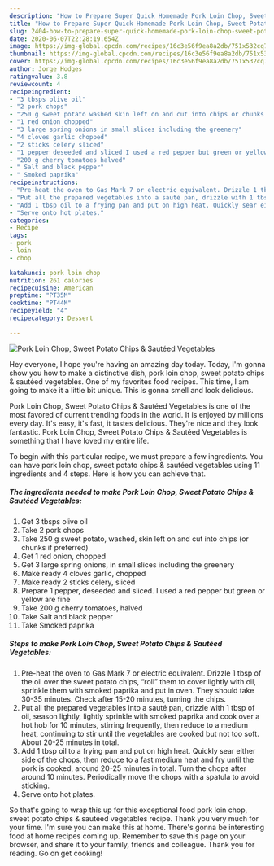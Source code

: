 ```yaml
---
description: "How to Prepare Super Quick Homemade Pork Loin Chop, Sweet Potato Chips &amp;amp; Sautéed Vegetables"
title: "How to Prepare Super Quick Homemade Pork Loin Chop, Sweet Potato Chips &amp;amp; Sautéed Vegetables"
slug: 2404-how-to-prepare-super-quick-homemade-pork-loin-chop-sweet-potato-chips-and-amp-sauteed-vegetables
date: 2020-06-07T22:28:19.654Z
image: https://img-global.cpcdn.com/recipes/16c3e56f9ea8a2db/751x532cq70/pork-loin-chop-sweet-potato-chips-sauteed-vegetables-recipe-main-photo.jpg
thumbnail: https://img-global.cpcdn.com/recipes/16c3e56f9ea8a2db/751x532cq70/pork-loin-chop-sweet-potato-chips-sauteed-vegetables-recipe-main-photo.jpg
cover: https://img-global.cpcdn.com/recipes/16c3e56f9ea8a2db/751x532cq70/pork-loin-chop-sweet-potato-chips-sauteed-vegetables-recipe-main-photo.jpg
author: Jorge Hodges
ratingvalue: 3.8
reviewcount: 4
recipeingredient:
- "3 tbsps olive oil"
- "2 pork chops"
- "250 g sweet potato washed skin left on and cut into chips or chunks if preferred"
- "1 red onion chopped"
- "3 large spring onions in small slices including the greenery"
- "4 cloves garlic chopped"
- "2 sticks celery sliced"
- "1 pepper deseeded and sliced I used a red pepper but green or yellow are fine"
- "200 g cherry tomatoes halved"
- " Salt and black pepper"
- " Smoked paprika"
recipeinstructions:
- "Pre-heat the oven to Gas Mark 7 or electric equivalent. Drizzle 1 tbsp of the oil over the sweet potato chips, “roll” them to cover lightly with oil, sprinkle them with smoked paprika and put in oven. They should take 30-35 minutes. Check after 15-20 minutes, turning the chips."
- "Put all the prepared vegetables into a sauté pan, drizzle with 1 tbsp of oil, season lightly, lightly sprinkle with smoked paprika and cook over a hot hob for 10 minutes, stirring frequently, then reduce to a medium heat, continuing to stir until the vegetables are cooked but not too soft. About 20-25 minutes in total."
- "Add 1 tbsp oil to a frying pan and put on high heat. Quickly sear either side of the chops, then reduce to a fast medium heat and fry until the pork is cooked, around 20-25 minutes in total. Turn the chops after around 10 minutes. Periodically move the chops with a spatula to avoid sticking."
- "Serve onto hot plates."
categories:
- Recipe
tags:
- pork
- loin
- chop

katakunci: pork loin chop 
nutrition: 261 calories
recipecuisine: American
preptime: "PT35M"
cooktime: "PT44M"
recipeyield: "4"
recipecategory: Dessert

---
```



![Pork Loin Chop, Sweet Potato Chips &amp; Sautéed Vegetables](https://img-global.cpcdn.com/recipes/16c3e56f9ea8a2db/751x532cq70/pork-loin-chop-sweet-potato-chips-sauteed-vegetables-recipe-main-photo.jpg)

Hey everyone, I hope you're having an amazing day today. Today, I'm gonna show you how to make a distinctive dish, pork loin chop, sweet potato chips &amp; sautéed vegetables. One of my favorites food recipes. This time, I am going to make it a little bit unique. This is gonna smell and look delicious.



Pork Loin Chop, Sweet Potato Chips &amp; Sautéed Vegetables is one of the most favored of current trending foods in the world. It is enjoyed by millions every day. It's easy, it's fast, it tastes delicious. They're nice and they look fantastic. Pork Loin Chop, Sweet Potato Chips &amp; Sautéed Vegetables is something that I have loved my entire life.


To begin with this particular recipe, we must prepare a few ingredients. You can have pork loin chop, sweet potato chips &amp; sautéed vegetables using 11 ingredients and 4 steps. Here is how you can achieve that.

<!--inarticleads1-->

##### The ingredients needed to make Pork Loin Chop, Sweet Potato Chips &amp; Sautéed Vegetables:

1. Get 3 tbsps olive oil
1. Take 2 pork chops
1. Take 250 g sweet potato, washed, skin left on and cut into chips (or chunks if preferred)
1. Get 1 red onion, chopped
1. Get 3 large spring onions, in small slices including the greenery
1. Make ready 4 cloves garlic, chopped
1. Make ready 2 sticks celery, sliced
1. Prepare 1 pepper, deseeded and sliced. I used a red pepper but green or yellow are fine
1. Take 200 g cherry tomatoes, halved
1. Take  Salt and black pepper
1. Take  Smoked paprika




<!--inarticleads2-->

##### Steps to make Pork Loin Chop, Sweet Potato Chips &amp; Sautéed Vegetables:

1. Pre-heat the oven to Gas Mark 7 or electric equivalent. Drizzle 1 tbsp of the oil over the sweet potato chips, “roll” them to cover lightly with oil, sprinkle them with smoked paprika and put in oven. They should take 30-35 minutes. Check after 15-20 minutes, turning the chips.
1. Put all the prepared vegetables into a sauté pan, drizzle with 1 tbsp of oil, season lightly, lightly sprinkle with smoked paprika and cook over a hot hob for 10 minutes, stirring frequently, then reduce to a medium heat, continuing to stir until the vegetables are cooked but not too soft. About 20-25 minutes in total.
1. Add 1 tbsp oil to a frying pan and put on high heat. Quickly sear either side of the chops, then reduce to a fast medium heat and fry until the pork is cooked, around 20-25 minutes in total. Turn the chops after around 10 minutes. Periodically move the chops with a spatula to avoid sticking.
1. Serve onto hot plates.




So that's going to wrap this up for this exceptional food pork loin chop, sweet potato chips &amp; sautéed vegetables recipe. Thank you very much for your time. I'm sure you can make this at home. There's gonna be interesting food at home recipes coming up. Remember to save this page on your browser, and share it to your family, friends and colleague. Thank you for reading. Go on get cooking!
